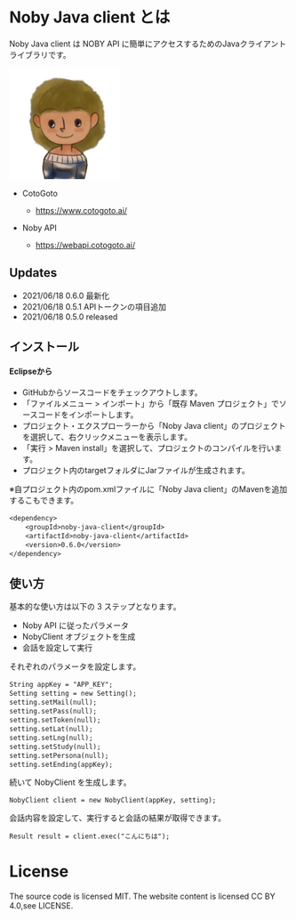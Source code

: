 # Noby Java client とは

Noby Java client は NOBY API に簡単にアクセスするためのJavaクライアントライブラリです。

<img src="https://raw.githubusercontent.com/cotogoto/noby-java-client/master/noby_image/noby_neutral_a.jpg" width='200'>

* CotoGoto
    * https://www.cotogoto.ai/

* Noby API
    * https://webapi.cotogoto.ai/

## Updates
* 2021/06/18 0.6.0 最新化
* 2021/06/18 0.5.1 APIトークンの項目追加
* 2021/06/18 0.5.0 released

## インストール

#### Eclipseから

* GitHubからソースコードをチェックアウトします。
* 「ファイルメニュー > インポート」から「既存 Maven プロジェクト」でソースコードをインポートします。
* プロジェクト・エクスプローラーから「Noby Java client」のプロジェクトを選択して、右クリックメニューを表示します。
* 「実行 > Maven install」を選択して、プロジェクトのコンパイルを行います。
* プロジェクト内のtargetフォルダにJarファイルが生成されます。

※自プロジェクト内のpom.xmlファイルに「Noby Java client」のMavenを追加するこもできます。

    <dependency>
        <groupId>noby-java-client</groupId>
        <artifactId>noby-java-client</artifactId>
        <version>0.6.0</version>
    </dependency>

## 使い方

基本的な使い方は以下の 3 ステップとなります。

* Noby API に従ったパラメータ
* NobyClient オブジェクトを生成
* 会話を設定して実行

それぞれのパラメータを設定します。

    String appKey = "APP_KEY";
    Setting setting = new Setting();
    setting.setMail(null);
    setting.setPass(null);
    setting.setToken(null);
    setting.setLat(null);
    setting.setLng(null);
    setting.setStudy(null);
    setting.setPersona(null);
    setting.setEnding(appKey);

続いて NobyClient を生成します。

    NobyClient client = new NobyClient(appKey, setting);

会話内容を設定して、実行すると会話の結果が取得できます。

    Result result = client.exec("こんにちは");

# License
The source code is licensed MIT. The website content is licensed CC BY 4.0,see LICENSE.
